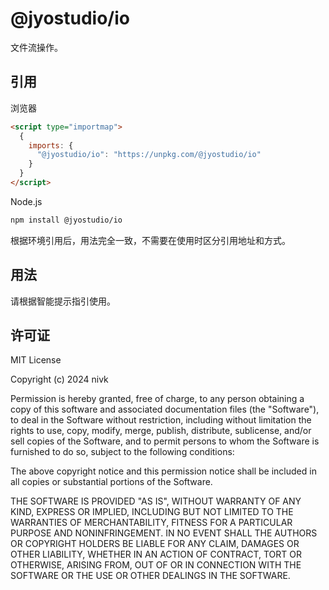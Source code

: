 # @jyostudio/io

文件流操作。

## 引用

浏览器

```HTML
<script type="importmap">
  {
    imports: {
      "@jyostudio/io": "https://unpkg.com/@jyostudio/io"
    }
  }
</script>
```

Node.js

```bash
npm install @jyostudio/io
```

根据环境引用后，用法完全一致，不需要在使用时区分引用地址和方式。

## 用法

请根据智能提示指引使用。

## 许可证

MIT License

Copyright (c) 2024 nivk

Permission is hereby granted, free of charge, to any person obtaining a copy
of this software and associated documentation files (the "Software"), to deal
in the Software without restriction, including without limitation the rights
to use, copy, modify, merge, publish, distribute, sublicense, and/or sell
copies of the Software, and to permit persons to whom the Software is
furnished to do so, subject to the following conditions:

The above copyright notice and this permission notice shall be included in all
copies or substantial portions of the Software.

THE SOFTWARE IS PROVIDED "AS IS", WITHOUT WARRANTY OF ANY KIND, EXPRESS OR
IMPLIED, INCLUDING BUT NOT LIMITED TO THE WARRANTIES OF MERCHANTABILITY,
FITNESS FOR A PARTICULAR PURPOSE AND NONINFRINGEMENT. IN NO EVENT SHALL THE
AUTHORS OR COPYRIGHT HOLDERS BE LIABLE FOR ANY CLAIM, DAMAGES OR OTHER
LIABILITY, WHETHER IN AN ACTION OF CONTRACT, TORT OR OTHERWISE, ARISING FROM,
OUT OF OR IN CONNECTION WITH THE SOFTWARE OR THE USE OR OTHER DEALINGS IN THE
SOFTWARE.
